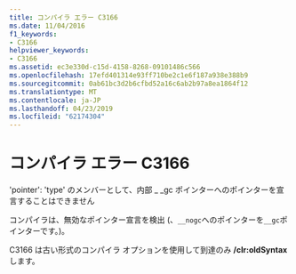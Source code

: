 ```yaml
---
title: コンパイラ エラー C3166
ms.date: 11/04/2016
f1_keywords:
- C3166
helpviewer_keywords:
- C3166
ms.assetid: ec3e330d-c15d-4158-8268-09101486c566
ms.openlocfilehash: 17efd401314e93ff710be2c1e6f187a938e388b9
ms.sourcegitcommit: 0ab61bc3d2b6cfbd52a16c6ab2b97a8ea1864f12
ms.translationtype: MT
ms.contentlocale: ja-JP
ms.lasthandoff: 04/23/2019
ms.locfileid: "62174304"
---
```

# <a name="compiler-error-c3166"></a>コンパイラ エラー C3166

'pointer': 'type' のメンバーとして、内部 _ _gc ポインターへのポインターを宣言することはできません

コンパイラは、無効なポインター宣言を検出 (、`__nogc`へのポインターを`__gc`ポインターです。)。

C3166 は古い形式のコンパイラ オプションを使用して到達のみ **/clr:oldSyntax**します。
